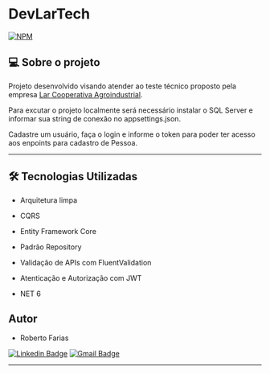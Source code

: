 # DevLarTech
[![NPM](https://img.shields.io/npm/l/react)](https://github.com/RobertoFarias1989/DevLarTech/blob/main/LICENSE) 



## 💻 Sobre o projeto

Projeto desenvolvido visando atender ao teste técnico proposto pela empresa [Lar Cooperativa Agroindustrial](https://www.lar.ind.br/).

Para excutar o projeto localmente será necessário instalar o SQL Server e informar sua string de conexão no appsettings.json.

Cadastre um usuário, faça o login e informe o token para poder ter acesso aos enpoints para cadastro de Pessoa.

---

## 🛠 Tecnologias Utilizadas

- Arquitetura limpa

- CQRS

- Entity Framework Core

- Padrão Repository

- Validação de APIs com FluentValidation

- Atenticação e Autorização com JWT
 
- NET 6

## Autor

- Roberto Farias

[![Linkedin Badge](https://img.shields.io/badge/-Roberto_Farias-blue?style=flat-square&logo=Linkedin&logoColor=white&link=https://https://www.linkedin.com/in/robertofarias1989/)](https://www.linkedin.com/in/robertofarias1989/)
[![Gmail Badge](https://img.shields.io/badge/-robertosf1989@gmail.com-c14438?style=flat-square&logo=Gmail&logoColor=white&link=mailto:math.henry04@hotmail.com)](mailto:robertosf1989@gmail.com)

---
